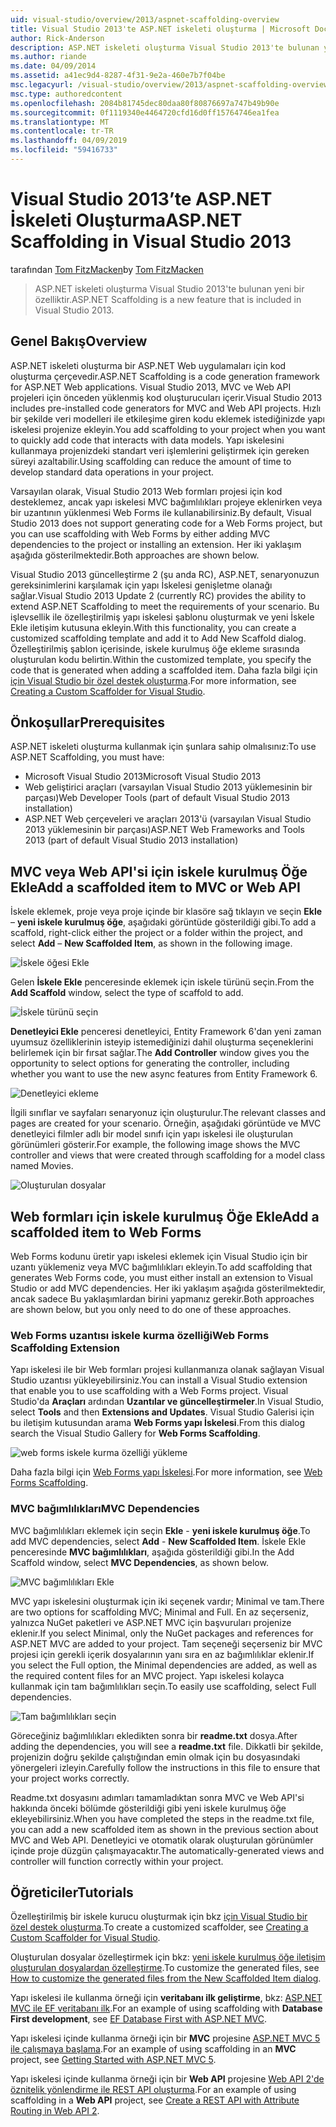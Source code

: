 ```yaml
---
uid: visual-studio/overview/2013/aspnet-scaffolding-overview
title: Visual Studio 2013'te ASP.NET iskeleti oluşturma | Microsoft Docs
author: Rick-Anderson
description: ASP.NET iskeleti oluşturma Visual Studio 2013'te bulunan yeni bir özelliktir.
ms.author: riande
ms.date: 04/09/2014
ms.assetid: a41ec9d4-8287-4f31-9e2a-460e7b7f04be
msc.legacyurl: /visual-studio/overview/2013/aspnet-scaffolding-overview
msc.type: authoredcontent
ms.openlocfilehash: 2084b81745dec80daa80f80876697a747b49b90e
ms.sourcegitcommit: 0f1119340e4464720cfd16d0ff15764746ea1fea
ms.translationtype: MT
ms.contentlocale: tr-TR
ms.lasthandoff: 04/09/2019
ms.locfileid: "59416733"
---
```

# <a name="aspnet-scaffolding-in-visual-studio-2013"></a><span data-ttu-id="4a17e-103">Visual Studio 2013’te ASP.NET İskeleti Oluşturma</span><span class="sxs-lookup"><span data-stu-id="4a17e-103">ASP.NET Scaffolding in Visual Studio 2013</span></span>

<span data-ttu-id="4a17e-104">tarafından [Tom FitzMacken](https://github.com/tfitzmac)</span><span class="sxs-lookup"><span data-stu-id="4a17e-104">by [Tom FitzMacken](https://github.com/tfitzmac)</span></span>

> <span data-ttu-id="4a17e-105">ASP.NET iskeleti oluşturma Visual Studio 2013'te bulunan yeni bir özelliktir.</span><span class="sxs-lookup"><span data-stu-id="4a17e-105">ASP.NET Scaffolding is a new feature that is included in Visual Studio 2013.</span></span>


## <a name="overview"></a><span data-ttu-id="4a17e-106">Genel Bakış</span><span class="sxs-lookup"><span data-stu-id="4a17e-106">Overview</span></span>

<span data-ttu-id="4a17e-107">ASP.NET iskeleti oluşturma bir ASP.NET Web uygulamaları için kod oluşturma çerçevedir.</span><span class="sxs-lookup"><span data-stu-id="4a17e-107">ASP.NET Scaffolding is a code generation framework for ASP.NET Web applications.</span></span> <span data-ttu-id="4a17e-108">Visual Studio 2013, MVC ve Web API projeleri için önceden yüklenmiş kod oluşturucuları içerir.</span><span class="sxs-lookup"><span data-stu-id="4a17e-108">Visual Studio 2013 includes pre-installed code generators for MVC and Web API projects.</span></span> <span data-ttu-id="4a17e-109">Hızlı bir şekilde veri modelleri ile etkileşime giren kodu eklemek istediğinizde yapı iskelesi projenize ekleyin.</span><span class="sxs-lookup"><span data-stu-id="4a17e-109">You add scaffolding to your project when you want to quickly add code that interacts with data models.</span></span> <span data-ttu-id="4a17e-110">Yapı iskelesini kullanmaya projenizdeki standart veri işlemlerini geliştirmek için gereken süreyi azaltabilir.</span><span class="sxs-lookup"><span data-stu-id="4a17e-110">Using scaffolding can reduce the amount of time to develop standard data operations in your project.</span></span>

<span data-ttu-id="4a17e-111">Varsayılan olarak, Visual Studio 2013 Web formları projesi için kod desteklemez, ancak yapı iskelesi MVC bağımlılıkları projeye eklenirken veya bir uzantının yüklenmesi Web Forms ile kullanabilirsiniz.</span><span class="sxs-lookup"><span data-stu-id="4a17e-111">By default, Visual Studio 2013 does not support generating code for a Web Forms project, but you can use scaffolding with Web Forms by either adding MVC dependencies to the project or installing an extension.</span></span> <span data-ttu-id="4a17e-112">Her iki yaklaşım aşağıda gösterilmektedir.</span><span class="sxs-lookup"><span data-stu-id="4a17e-112">Both approaches are shown below.</span></span>

<span data-ttu-id="4a17e-113">Visual Studio 2013 güncelleştirme 2 (şu anda RC), ASP.NET, senaryonuzun gereksinimlerini karşılamak için yapı İskelesi genişletme olanağı sağlar.</span><span class="sxs-lookup"><span data-stu-id="4a17e-113">Visual Studio 2013 Update 2 (currently RC) provides the ability to extend ASP.NET Scaffolding to meet the requirements of your scenario.</span></span> <span data-ttu-id="4a17e-114">Bu işlevsellik ile özelleştirilmiş yapı iskelesi şablonu oluşturmak ve yeni İskele Ekle iletişim kutusuna ekleyin.</span><span class="sxs-lookup"><span data-stu-id="4a17e-114">With this functionality, you can create a customized scaffolding template and add it to Add New Scaffold dialog.</span></span> <span data-ttu-id="4a17e-115">Özelleştirilmiş şablon içerisinde, iskele kurulmuş öğe ekleme sırasında oluşturulan kodu belirtin.</span><span class="sxs-lookup"><span data-stu-id="4a17e-115">Within the customized template, you specify the code that is generated when adding a scaffolded item.</span></span> <span data-ttu-id="4a17e-116">Daha fazla bilgi için [için Visual Studio bir özel destek oluşturma](https://go.microsoft.com/fwlink/p/?LinkId=395029).</span><span class="sxs-lookup"><span data-stu-id="4a17e-116">For more information, see [Creating a Custom Scaffolder for Visual Studio](https://go.microsoft.com/fwlink/p/?LinkId=395029).</span></span>

## <a name="prerequisites"></a><span data-ttu-id="4a17e-117">Önkoşullar</span><span class="sxs-lookup"><span data-stu-id="4a17e-117">Prerequisites</span></span>

<span data-ttu-id="4a17e-118">ASP.NET iskeleti oluşturma kullanmak için şunlara sahip olmalısınız:</span><span class="sxs-lookup"><span data-stu-id="4a17e-118">To use ASP.NET Scaffolding, you must have:</span></span>

- <span data-ttu-id="4a17e-119">Microsoft Visual Studio 2013</span><span class="sxs-lookup"><span data-stu-id="4a17e-119">Microsoft Visual Studio 2013</span></span>
- <span data-ttu-id="4a17e-120">Web geliştirici araçları (varsayılan Visual Studio 2013 yüklemesinin bir parçası)</span><span class="sxs-lookup"><span data-stu-id="4a17e-120">Web Developer Tools (part of default Visual Studio 2013 installation)</span></span>
- <span data-ttu-id="4a17e-121">ASP.NET Web çerçeveleri ve araçları 2013'ü (varsayılan Visual Studio 2013 yüklemesinin bir parçası)</span><span class="sxs-lookup"><span data-stu-id="4a17e-121">ASP.NET Web Frameworks and Tools 2013 (part of default Visual Studio 2013 installation)</span></span>

## <a name="add-a-scaffolded-item-to-mvc-or-web-api"></a><span data-ttu-id="4a17e-122">MVC veya Web API'si için iskele kurulmuş Öğe Ekle</span><span class="sxs-lookup"><span data-stu-id="4a17e-122">Add a scaffolded item to MVC or Web API</span></span>

<span data-ttu-id="4a17e-123">İskele eklemek, proje veya proje içinde bir klasöre sağ tıklayın ve seçin **Ekle** – **yeni iskele kurulmuş öğe**, aşağıdaki görüntüde gösterildiği gibi.</span><span class="sxs-lookup"><span data-stu-id="4a17e-123">To add a scaffold, right-click either the project or a folder within the project, and select **Add** – **New Scaffolded Item**, as shown in the following image.</span></span>

![İskele öğesi Ekle](aspnet-scaffolding-overview/_static/image1.png)

<span data-ttu-id="4a17e-125">Gelen **İskele Ekle** penceresinde eklemek için iskele türünü seçin.</span><span class="sxs-lookup"><span data-stu-id="4a17e-125">From the **Add Scaffold** window, select the type of scaffold to add.</span></span>

![İskele türünü seçin](aspnet-scaffolding-overview/_static/image2.png)

<span data-ttu-id="4a17e-127">**Denetleyici Ekle** penceresi denetleyici, Entity Framework 6'dan yeni zaman uyumsuz özelliklerinin isteyip istemediğinizi dahil oluşturma seçeneklerini belirlemek için bir fırsat sağlar.</span><span class="sxs-lookup"><span data-stu-id="4a17e-127">The **Add Controller** window gives you the opportunity to select options for generating the controller, including whether you want to use the new async features from Entity Framework 6.</span></span>

![Denetleyici ekleme](aspnet-scaffolding-overview/_static/image3.png)

<span data-ttu-id="4a17e-129">İlgili sınıflar ve sayfaları senaryonuz için oluşturulur.</span><span class="sxs-lookup"><span data-stu-id="4a17e-129">The relevant classes and pages are created for your scenario.</span></span> <span data-ttu-id="4a17e-130">Örneğin, aşağıdaki görüntüde ve MVC denetleyici filmler adlı bir model sınıfı için yapı iskelesi ile oluşturulan görünümleri gösterir.</span><span class="sxs-lookup"><span data-stu-id="4a17e-130">For example, the following image shows the MVC controller and views that were created through scaffolding for a model class named Movies.</span></span>

![Oluşturulan dosyalar](aspnet-scaffolding-overview/_static/image4.png)

## <a name="add-a-scaffolded-item-to-web-forms"></a><span data-ttu-id="4a17e-132">Web formları için iskele kurulmuş Öğe Ekle</span><span class="sxs-lookup"><span data-stu-id="4a17e-132">Add a scaffolded item to Web Forms</span></span>

<span data-ttu-id="4a17e-133">Web Forms kodunu üretir yapı iskelesi eklemek için Visual Studio için bir uzantı yüklemeniz veya MVC bağımlılıkları ekleyin.</span><span class="sxs-lookup"><span data-stu-id="4a17e-133">To add scaffolding that generates Web Forms code, you must either install an extension to Visual Studio or add MVC dependencies.</span></span> <span data-ttu-id="4a17e-134">Her iki yaklaşım aşağıda gösterilmektedir, ancak sadece Bu yaklaşımlardan birini yapmanız gerekir.</span><span class="sxs-lookup"><span data-stu-id="4a17e-134">Both approaches are shown below, but you only need to do one of these approaches.</span></span>

### <a name="web-forms-scaffolding-extension"></a><span data-ttu-id="4a17e-135">Web Forms uzantısı iskele kurma özelliği</span><span class="sxs-lookup"><span data-stu-id="4a17e-135">Web Forms Scaffolding Extension</span></span>

<span data-ttu-id="4a17e-136">Yapı iskelesi ile bir Web formları projesi kullanmanıza olanak sağlayan Visual Studio uzantısı yükleyebilirsiniz.</span><span class="sxs-lookup"><span data-stu-id="4a17e-136">You can install a Visual Studio extension that enable you to use scaffolding with a Web Forms project.</span></span> <span data-ttu-id="4a17e-137">Visual Studio'da **Araçları** ardından **Uzantılar ve güncelleştirmeler**.</span><span class="sxs-lookup"><span data-stu-id="4a17e-137">In Visual Studio, select **Tools** and then **Extensions and Updates**.</span></span> <span data-ttu-id="4a17e-138">Visual Studio Galerisi için bu iletişim kutusundan arama **Web Forms yapı İskelesi**.</span><span class="sxs-lookup"><span data-stu-id="4a17e-138">From this dialog search the Visual Studio Gallery for **Web Forms Scaffolding**.</span></span>

![web forms iskele kurma özelliği yükleme](aspnet-scaffolding-overview/_static/image5.png)

<span data-ttu-id="4a17e-140">Daha fazla bilgi için [Web Forms yapı İskelesi](https://go.microsoft.com/fwlink/p/?LinkId=396478).</span><span class="sxs-lookup"><span data-stu-id="4a17e-140">For more information, see [Web Forms Scaffolding](https://go.microsoft.com/fwlink/p/?LinkId=396478).</span></span>

### <a name="mvc-dependencies"></a><span data-ttu-id="4a17e-141">MVC bağımlılıkları</span><span class="sxs-lookup"><span data-stu-id="4a17e-141">MVC Dependencies</span></span>

<span data-ttu-id="4a17e-142">MVC bağımlılıkları eklemek için seçin **Ekle** - **yeni iskele kurulmuş öğe**.</span><span class="sxs-lookup"><span data-stu-id="4a17e-142">To add MVC dependencies, select **Add** - **New Scaffolded Item**.</span></span> <span data-ttu-id="4a17e-143">İskele Ekle penceresinde **MVC bağımlılıkları**, aşağıda gösterildiği gibi.</span><span class="sxs-lookup"><span data-stu-id="4a17e-143">In the Add Scaffold window, select **MVC Dependencies**, as shown below.</span></span>

![MVC bağımlılıkları Ekle](aspnet-scaffolding-overview/_static/image6.png)

<span data-ttu-id="4a17e-145">MVC yapı iskelesini oluşturmak için iki seçenek vardır; Minimal ve tam.</span><span class="sxs-lookup"><span data-stu-id="4a17e-145">There are two options for scaffolding MVC; Minimal and Full.</span></span> <span data-ttu-id="4a17e-146">En az seçerseniz, yalnızca NuGet paketleri ve ASP.NET MVC için başvuruları projenize eklenir.</span><span class="sxs-lookup"><span data-stu-id="4a17e-146">If you select Minimal, only the NuGet packages and references for ASP.NET MVC are added to your project.</span></span> <span data-ttu-id="4a17e-147">Tam seçeneği seçerseniz bir MVC projesi için gerekli içerik dosyalarının yanı sıra en az bağımlılıklar eklenir.</span><span class="sxs-lookup"><span data-stu-id="4a17e-147">If you select the Full option, the Minimal dependencies are added, as well as the required content files for an MVC project.</span></span> <span data-ttu-id="4a17e-148">Yapı iskelesi kolayca kullanmak için tam bağımlılıkları seçin.</span><span class="sxs-lookup"><span data-stu-id="4a17e-148">To easily use scaffolding, select Full dependencies.</span></span>

![Tam bağımlılıkları seçin](aspnet-scaffolding-overview/_static/image7.png)

<span data-ttu-id="4a17e-150">Göreceğiniz bağımlılıkları ekledikten sonra bir **readme.txt** dosya.</span><span class="sxs-lookup"><span data-stu-id="4a17e-150">After adding the dependencies, you will see a **readme.txt** file.</span></span> <span data-ttu-id="4a17e-151">Dikkatli bir şekilde, projenizin doğru şekilde çalıştığından emin olmak için bu dosyasındaki yönergeleri izleyin.</span><span class="sxs-lookup"><span data-stu-id="4a17e-151">Carefully follow the instructions in this file to ensure that your project works correctly.</span></span>

<span data-ttu-id="4a17e-152">Readme.txt dosyasını adımları tamamladıktan sonra MVC ve Web API'si hakkında önceki bölümde gösterildiği gibi yeni iskele kurulmuş öğe ekleyebilirsiniz.</span><span class="sxs-lookup"><span data-stu-id="4a17e-152">When you have completed the steps in the readme.txt file, you can add a new scaffolded item as shown in the previous section about MVC and Web API.</span></span> <span data-ttu-id="4a17e-153">Denetleyici ve otomatik olarak oluşturulan görünümler içinde proje düzgün çalışmayacaktır.</span><span class="sxs-lookup"><span data-stu-id="4a17e-153">The automatically-generated views and controller will function correctly within your project.</span></span>

## <a name="tutorials"></a><span data-ttu-id="4a17e-154">Öğreticiler</span><span class="sxs-lookup"><span data-stu-id="4a17e-154">Tutorials</span></span>

<span data-ttu-id="4a17e-155">Özelleştirilmiş bir iskele kurucu oluşturmak için bkz [için Visual Studio bir özel destek oluşturma](https://go.microsoft.com/fwlink/p/?LinkId=395029).</span><span class="sxs-lookup"><span data-stu-id="4a17e-155">To create a customized scaffolder, see [Creating a Custom Scaffolder for Visual Studio](https://go.microsoft.com/fwlink/p/?LinkId=395029).</span></span>

<span data-ttu-id="4a17e-156">Oluşturulan dosyalar özelleştirmek için bkz: [yeni iskele kurulmuş öğe iletişim oluşturulan dosyalardan özelleştirme](https://blogs.msdn.com/b/webdev/archive/2013/12/26/how-to-customize-the-generated-files-from-the-new-scaffolded-item-dialog.aspx).</span><span class="sxs-lookup"><span data-stu-id="4a17e-156">To customize the generated files, see [How to customize the generated files from the New Scaffolded Item dialog](https://blogs.msdn.com/b/webdev/archive/2013/12/26/how-to-customize-the-generated-files-from-the-new-scaffolded-item-dialog.aspx).</span></span>

<span data-ttu-id="4a17e-157">Yapı iskelesi ile kullanma örneği için **veritabanı ilk geliştirme**, bkz: [ASP.NET MVC ile EF veritabanı ilk](../../../mvc/overview/getting-started/database-first-development/setting-up-database.md).</span><span class="sxs-lookup"><span data-stu-id="4a17e-157">For an example of using scaffolding with **Database First development**, see [EF Database First with ASP.NET MVC](../../../mvc/overview/getting-started/database-first-development/setting-up-database.md).</span></span>

<span data-ttu-id="4a17e-158">Yapı iskelesi içinde kullanma örneği için bir **MVC** projesine [ASP.NET MVC 5 ile çalışmaya başlama](../../../mvc/overview/getting-started/introduction/getting-started.md).</span><span class="sxs-lookup"><span data-stu-id="4a17e-158">For an example of using scaffolding in an **MVC** project, see [Getting Started with ASP.NET MVC 5](../../../mvc/overview/getting-started/introduction/getting-started.md).</span></span>

<span data-ttu-id="4a17e-159">Yapı iskelesi içinde kullanma örneği için bir **Web API** projesine [Web API 2'de öznitelik yönlendirme ile REST API oluşturma](../../../web-api/overview/web-api-routing-and-actions/create-a-rest-api-with-attribute-routing.md).</span><span class="sxs-lookup"><span data-stu-id="4a17e-159">For an example of using scaffolding in a **Web API** project, see [Create a REST API with Attribute Routing in Web API 2](../../../web-api/overview/web-api-routing-and-actions/create-a-rest-api-with-attribute-routing.md).</span></span>

